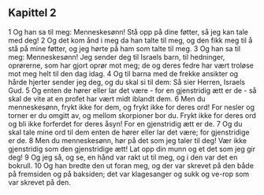 ## Kapittel 2

1 Og han sa til meg: Menneskesønn! Stå opp på dine føtter, så jeg kan tale med deg!
2 Og det kom ånd i meg da han talte til meg, og den fikk meg til å stå på mine føtter, og jeg hørte på ham som talte til meg.
3 Og han sa til meg: Menneskesønn! Jeg sender deg til Israels barn, til hedninger, oprørerne, som har gjort oprør mot meg; de og deres fedre har vært troløse mot meg helt til den dag idag.
4 Og til barna med de frekke ansikter og hårde hjerter sender jeg deg, og du skal si til dem: Så sier Herren, Israels Gud.
5 Og enten de hører eller lar det være - for en gjenstridig ætt er de - så skal de vite at en profet har vært midt iblandt dem.
6 Men du menneskesønn, frykt ikke for dem, og frykt ikke for deres ord! For nesler og torner er du omgitt av, og mellom skorpioner bor du. Frykt ikke for deres ord og bli ikke forferdet for deres åsyn! For en gjenstridig ætt er de.
7 Og du skal tale mine ord til dem enten de hører eller lar det være; for gjenstridige er de.
8 Men du menneskesønn, hør på det som jeg taler til deg! Vær ikke gjenstridig som den gjenstridige ætt! Lat opp din munn og et det som jeg gir deg!
9 Og jeg så, og se, en hånd var rakt ut til meg, og i den var det en bokrull.
10 Og han bredte den ut foran meg, og der var skrevet på den både på fremsiden og på baksiden; det var klagesanger og sukk og ve-rop som var skrevet på den.
